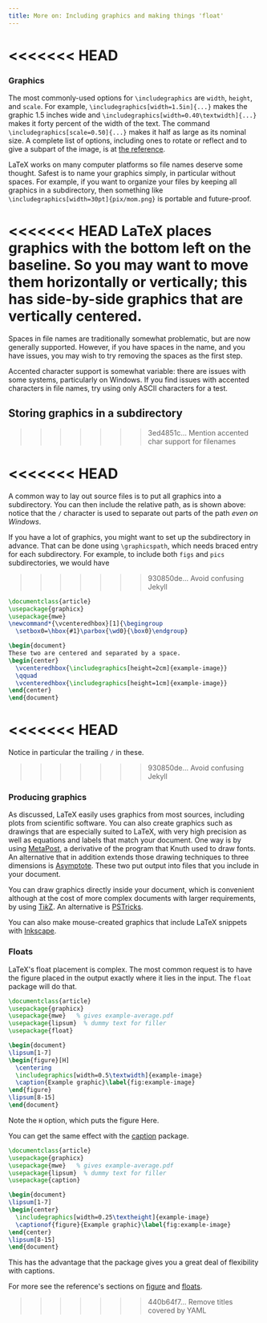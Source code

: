 ```yaml
---
title: More on: Including graphics and making things 'float'
---
```

<<<<<<< HEAD
=======

### Graphics

The most commonly-used options for `\includegraphics` are
`width`, `height`, and `scale`.
For example,
`\includegraphics[width=1.5in]{...}`
makes the graphic 1.5 inches wide and
`\includegraphics[width=0.40\textwidth]{...}`
makes it forty percent of the width of the text.
The command `\includegraphics[scale=0.50]{...}` makes it half as large
as its nominal size.
A complete list of options, including ones to rotate or reflect
and to give a subpart of the image, is at
[the reference](https://latexref.xyz/_005cincludegraphics.html#g_t_005cincludegraphics).

LaTeX works on many computer platforms so
file names deserve some thought.
Safest is to name your graphics simply, in particular without spaces.
For example, if you want to organize your files by keeping all
graphics in a subdirectory, then something like
`\includegraphics[width=30pt]{pix/mom.png}`
is portable and future-proof.

<<<<<<< HEAD
LaTeX places graphics with the bottom left on the baseline.
So you may want to move them horizontally or vertically; this
has side-by-side graphics that are vertically centered.
=======
Spaces in file names are traditionally somewhat problematic, but are now
generally supported. However, if you have spaces in the name, and you have
issues, you may wish to try removing the spaces as the first step.

Accented character support is somewhat variable: there are issues with some
systems, particularly on Windows. If you find issues with accented characters
in file names, try using only ASCII characters for a test.

## Storing graphics in a subdirectory
>>>>>>> 3ed4851c... Mention accented char support for filenames

<<<<<<< HEAD
=======
A common way to lay out source files is to put all graphics into a subdirectory.
You can then include the relative path, as is shown above: notice that the
`/` character is used to separate out parts of the path _even on Windows_.

If you have a lot of graphics, you might want to set up the subdirectory
in advance. That can be done using `\graphicspath`, which needs braced entry
for each subdirectory. For example, to include both `figs` and `pics`
subdirectories, we would have

>>>>>>> 930850de... Avoid confusing Jekyll
<!-- {% raw %} -->
```latex
\documentclass{article}
\usepackage{graphicx}
\usepackage{mwe}
\newcommand*{\vcenteredhbox}[1]{\begingroup
  \setbox0=\hbox{#1}\parbox{\wd0}{\box0}\endgroup}

\begin{document}
These two are centered and separated by a space.
\begin{center}
  \vcenteredhbox{\includegraphics[height=2cm]{example-image}}
  \qquad
  \vcenteredhbox{\includegraphics[height=1cm]{example-image}}
\end{center}
\end{document}
```
<!-- {% endraw %} -->

<<<<<<< HEAD
=======
Notice in particular the trailing `/` in these.
>>>>>>> 930850de... Avoid confusing Jekyll

### Producing graphics

As discussed, LaTeX easily uses graphics from most sources,
including plots from scientific software.
You can also create graphics such as drawings that are
especially suited to LaTeX, with very high
precision as well as equations and labels that match your document.
One way is by using [MetaPost](https://www.ctan.org/pkg/metapost),
a derivative of the program that Knuth used to draw fonts.
An alternative that in addition extends those drawing techniques to three
dimensions is [Asymptote](https://www.ctan.org/pkg/asymptote).
These two put output into files that you include in your document.

You can draw graphics directly inside your document, which is convenient
although at the cost of more complex documents with larger
requirements, by using
[Ti*k*Z](https://www.ctan.org/pkg/pgf).
An alternative is [PSTricks](https://www.ctan.org/pkg/pstricks-base).

You can also make mouse-created graphics that include
LaTeX snippets with [Inkscape](https://inkscape.org/).


### Floats

LaTeX's float placement is complex.
The most common request is to have the figure placed
in the output exactly where it lies in the input.
The `float` package will do that.

<!-- {% raw %} -->
```latex
\documentclass{article}
\usepackage{graphicx}
\usepackage{mwe}   % gives example-average.pdf
\usepackage{lipsum}  % dummy text for filler
\usepackage{float}  

\begin{document}
\lipsum[1-7]
\begin{figure}[H]
  \centering
  \includegraphics[width=0.5\textwidth]{example-image}
  \caption{Example graphic}\label{fig:example-image}
\end{figure}
\lipsum[8-15]
\end{document}
```
<!-- {% endraw %} -->

Note the `H` option, which puts the figure Here.

You can get the same effect with the
[caption](https://ctan.org/pkg/caption) package.
<!-- {% raw %} -->
```latex
\documentclass{article}
\usepackage{graphicx}
\usepackage{mwe}   % gives example-average.pdf
\usepackage{lipsum}  % dummy text for filler
\usepackage{caption}  

\begin{document}
\lipsum[1-7]
\begin{center}
  \includegraphics[width=0.25\textheight]{example-image}
  \captionof{figure}{Example graphic}\label{fig:example-image}
\end{center}
\lipsum[8-15]
\end{document}
```
<!-- {% endraw %} -->
This has the advantage that the package gives
you a great deal of flexibility with captions.

For more see the reference's sections on
[figure](https://latexref.xyz/figure.html#figure) and
[floats](https://latexref.xyz/Floats.html#Floats).
>>>>>>> 440b64f7... Remove titles covered by YAML
